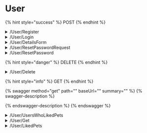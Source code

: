 # User

{% hint style="success" %}
POST
{% endhint %}

<details>

<summary>/User/Register</summary>



</details>

<details>

<summary>/User/Login</summary>



</details>

<details>

<summary>/User/DetailsForm</summary>



</details>

<details>

<summary>/User/ResetPasswordRequest</summary>



</details>

<details>

<summary>/User/ResetPassword</summary>



</details>

{% hint style="danger" %}
DELETE
{% endhint %}

<details>

<summary>/User/Delete</summary>



</details>

{% hint style="info" %}
GET
{% endhint %}

{% swagger method="get" path="" baseUrl="" summary="" %}
{% swagger-description %}

{% endswagger-description %}
{% endswagger %}

<details>

<summary>/User/UsersWhoLikedPets</summary>



</details>

<details>

<summary>/User/Get</summary>



</details>

<details>

<summary>/User/LikedPets</summary>



</details>
